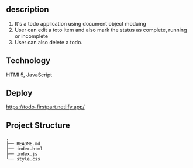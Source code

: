 ## description

1. It's a todo application using document object moduing
2. User can edit a toto item and also mark the status as complete, running or incomplete
3. User can also delete a todo.

## Technology

HTMl 5, JavaScript

## Deploy

https://todo-firstpart.netlify.app/


## Project Structure

````
.
├── README.md
├── index.html
├── index.js
└── style.css

````
